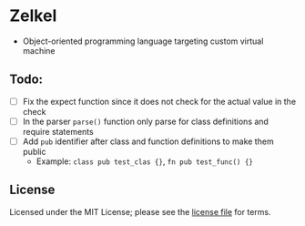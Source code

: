 # Zelkel
- Object-oriented programming language targeting custom virtual machine

## Todo:
- [ ] Fix the expect function since it does not check for the actual value in the check
- [ ] In the parser `parse()` function only parse for class definitions and require statements
- [ ] Add `pub` identifier after class and function definitions to make them public
  - Example: `class pub test_clas {}`, `fn pub test_func() {}`

## License
Licensed under the MIT License; please see the [license file](LICENSE.md) for terms.
